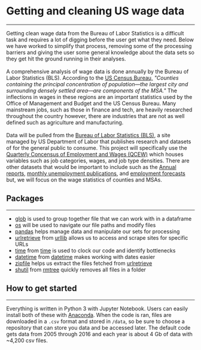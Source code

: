 # Getting and cleaning US wage data
---
Getting clean wage data from the Bureau of Labor Statistics is a difficult task and requires 
a lot of digging before the user get what they need. Below we have worked to simplify that 
process, removing some of the processing barriers and giving the user some general knowledge 
about the data sets so they get hit the ground running in their analyses.<br>
<br>
A comprehensive analysis of wage data is done annually by the Bureau of Labor Statistics 
(BLS). According to the [US Census Bureau,](https://www2.census.gov/geo/pdfs/reference/GARM/Ch13GARM.pdf) 
<i>"Counties containing the principal concentration of population—the largest city and 
surrounding densely settled area—are components of the MSA."</i> The inflections in wages 
in these regions are an important statistics used by the Office of Management and Budget and 
the US Census Bureau. Many mainstream jobs, such as those in finance and tech, are heavily 
researched throughout the country however, there are industries that are not as well defined 
such as agriculture and manufacturing.<br>
<br>
Data will be pulled from the [Bureau of Labor Statistics (BLS)](https://www.bls.gov/), 
a site managed by US Department of Labor that publishes research and datasets of for the 
general public to consume. This project will specifically use the [Quarterly Concensus of Employment and Wages (QCEW)](https://www.bls.gov/cew/) 
which houses variables such as job categories, wages, and job type densities. There are 
other datasets that would be important to include such as the [Annual reports](https://www.bls.gov/cew/cewbultncur.htm), 
[monthly unemployment publications](https://www.bls.gov/lau/), 
and [employment forecasts](https://www.onetonline.org/find/bright) but, we will focus on 
the wage statistics of counties and MSAs.

## Packages
---
- [glob](https://docs.python.org/2/library/glob.html) is used to group together file that we can work with in a dataframe
- [os](https://docs.python.org/2/library/os.html) will be used to navigate our file paths and modify files
- [pandas](https://pandas.pydata.org/) helps manage data and manipulate our sets for processing
- [urlretrieve](https://docs.python.org/3.4/library/urllib.request.html#legacy-interface) from [urllib](https://docs.python.org/2/library/urllib.html) allows us to access and scrape sites for specific URLs
- [time](https://docs.python.org/2/library/time.html) from [time](https://docs.python.org/2/library/time.html#time.time) is used to clock our code and identify bottlenecks
- [datetime](https://docs.python.org/2/library/datetime.html#datetime.datetime) from [datetime](https://docs.python.org/2/library/datetime.html) makes working with dates easier
- [zipfile](https://docs.python.org/2/library/zipfile.html) helps us extract the files fetched from [urlretrieve](https://docs.python.org/3.4/library/urllib.request.html#legacy-interface)
- [shutil](https://docs.python.org/2/library/shutil.html) from [rmtree](https://docs.python.org/2/library/shutil.html) quickly removes all files in a folder

## How to get started
---
Everything is written in Python 3 with Jupyter Notebook. Users can easily install both of these with 
[Anaconda](https://anaconda.org/anaconda/python). When the code is ran, files are downloaded in a `.csv` format
and stored in `/data`, so be sure to choose a repository that can store you data and be accessed later. The default
code gets data from 2005 through 2016 and each year is about 4 Gb of data with ~4,200 csv files. 